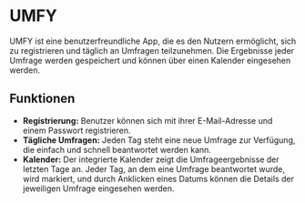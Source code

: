 # UMFY

UMFY ist eine benutzerfreundliche App, die es den Nutzern ermöglicht, sich zu registrieren und täglich an Umfragen teilzunehmen. Die Ergebnisse jeder Umfrage werden gespeichert und können über einen Kalender eingesehen werden.

## Funktionen

- **Registrierung:** Benutzer können sich mit ihrer E-Mail-Adresse und einem Passwort registrieren.
- **Tägliche Umfragen:** Jeden Tag steht eine neue Umfrage zur Verfügung, die einfach und schnell beantwortet werden kann.
- **Kalender:** Der integrierte Kalender zeigt die Umfrageergebnisse der letzten Tage an. Jeder Tag, an dem eine Umfrage beantwortet wurde, wird markiert, und durch Anklicken eines Datums können die Details der jeweiligen Umfrage eingesehen werden.


